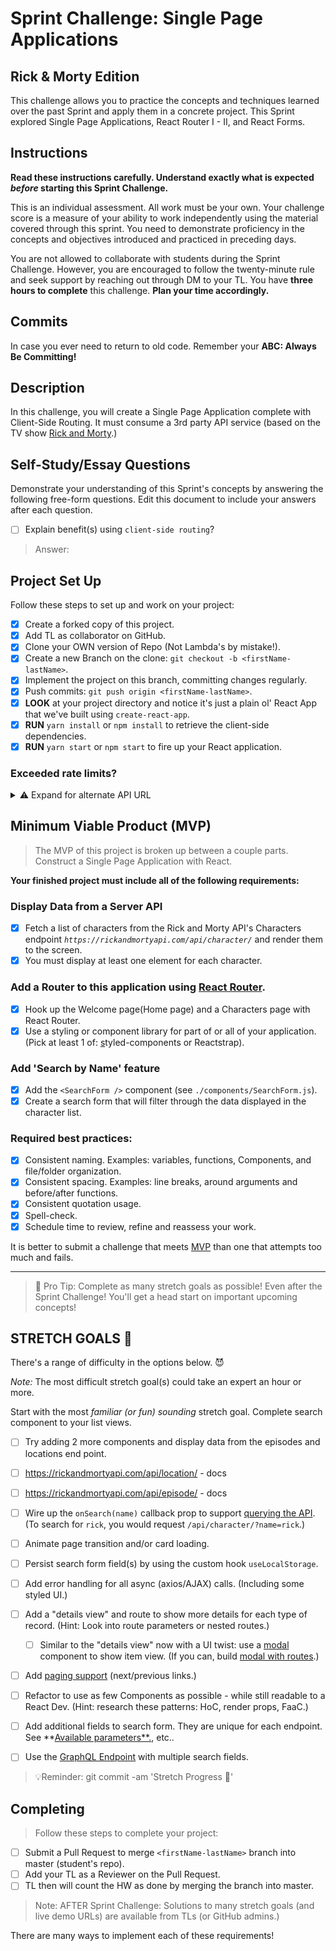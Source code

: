 # Sprint Challenge: Single Page Applications

## Rick & Morty Edition

This challenge allows you to practice the concepts and techniques learned over the past Sprint and apply them in a concrete project. This Sprint explored Single Page Applications, React Router I - II, and React Forms.

## Instructions

**Read these instructions carefully. Understand exactly what is expected *before* starting this Sprint Challenge.**

This is an individual assessment. All work must be your own. Your challenge score is a measure of your ability to work independently using the material covered through this sprint. You need to demonstrate proficiency in the concepts and objectives introduced and practiced in preceding days.

You are not allowed to collaborate with students during the Sprint Challenge. However, you are encouraged to follow the twenty-minute rule and seek support by reaching out through DM to your TL.
You have **three hours to complete** this challenge. **Plan your time accordingly.**

## Commits

In case you ever need to return to old code. Remember your **ABC: Always Be Committing!**

## Description

In this challenge, you will create a Single Page Application complete with Client-Side Routing. It must consume a 3rd party API service (based on the TV show [Rick and Morty](https://rickandmortyapi.com/documentation).)

## Self-Study/Essay Questions

Demonstrate your understanding of this Sprint's concepts by answering the following free-form questions. Edit this document to include your answers after each question.

-   [ ]  Explain benefit(s) using `client-side routing`?

> Answer:

## Project Set Up

Follow these steps to set up and work on your project:

-   [x]  Create a forked copy of this project.
-   [x]  Add TL as collaborator on GitHub.
-   [x]  Clone your OWN version of Repo (Not Lambda's by mistake!).
-   [x]  Create a new Branch on the clone: `git checkout -b <firstName-lastName>`.
-   [x]  Implement the project on this branch, committing changes regularly.
-   [x]  Push commits: `git push origin <firstName-lastName>`.
-   [x]  **LOOK** at your project directory and notice it's just a plain ol' React App that we've built using `create-react-app`.
-   [x]  **RUN** `yarn install` or `npm install` to retrieve the client-side dependencies.
-   [x]  **RUN** `yarn start` or `npm start` to fire up your React application.

### Exceeded rate limits?

<details>
<summary>⚠️ Expand for alternate API URL</summary>

If the [main API service](https://rickandmortyapi.com/documentation) goes down, or you exceed rate limits, try the following URL:

**[Backup URL:](https://rick-api.herokuapp.com/api/)** `https://rick-api.herokuapp.com/api/`

You can still be locked out - watch your [chrome devtools' network panel](https://developers.google.com/web/tools/chrome-devtools/network/reference) to make sure you aren't making too many requests.
</details>

## Minimum Viable Product (MVP)

> The MVP of this project is broken up between a couple parts.
Construct a Single Page Application with React.

**Your finished project must include all of the following requirements:**

### Display Data from a Server API

-   [x]  Fetch a list of characters from the Rick and Morty API's Characters endpoint *`https://rickandmortyapi.com/api/character/`* and render them to the screen.
-   [x]  You must display at least one element for each character.

### Add a Router to this application using [React Router](https://reacttraining.com/react-router/web/guides/quick-start).

-   [x]  Hook up the Welcome page(Home page) and a Characters page with React Router.
-   [x]  Use a styling or component library for part of or all of your application. (Pick at least 1 of: [s](https://react-bootstrap.github.io/)tyled-components or Reactstrap).

### Add 'Search by Name' feature

-   [x]  Add the `<SearchForm />` component (see `./components/SearchForm.js`).
-   [x]  Create a search form that will filter through the data displayed in the character list.

### **Required best practices:**

-   [x]  Consistent naming. Examples: variables, functions, Components, and file/folder organization.
-   [x]  Consistent spacing. Examples: line breaks, around arguments and before/after functions.
-   [x]  Consistent quotation usage.
-   [x]  Spell-check.
-   [x]  Schedule time to review, refine and reassess your work.

It is better to submit a challenge that meets [MVP](https://en.wikipedia.org/wiki/Minimum_viable_product) than one that attempts too much and fails.

---

> 🚀 Pro Tip: Complete as many stretch goals as possible! Even after the Sprint Challenge! You'll get a head start on important upcoming concepts!

## STRETCH GOALS 💪

There's a range of difficulty in the options below. 😈

*Note:* The most difficult stretch goal(s) could take an expert an hour or more.

Start with the most *familiar (or fun) sounding* stretch goal.
Complete search component to your list views.

-   [ ] Try adding 2 more components and display data from the episodes and locations end point.
-   [ ] https://rickandmortyapi.com/api/location/ - docs
-   [ ] https://rickandmortyapi.com/api/episode/ - docs

-   [ ]  Wire up the `onSearch(name)` callback prop to support [querying the API](https://rickandmortyapi.com/documentation/#filter-characters). (To search for `rick`, you would request `/api/character/?name=rick`.)
-   [ ]  Animate page transition and/or card loading.
-   [ ]  Persist search form field(s) by using the custom hook `useLocalStorage`.
-   [ ]  Add error handling for all async (axios/AJAX) calls. (Including some styled UI.)
-   [ ]  Add a "details view" and route to show more details for each type of record. (Hint: Look into route parameters or nested routes.)
    -   [ ]  Similar to the "details view" now with a UI twist: use a [modal](https://react.semantic-ui.com/modules/modal/#variations-size) component to show item view. (If you can, build [modal with routes](https://codesandbox.io/s/react-router-modal-gallery-classes-example-z98l5).)
-   [ ]  Add [paging support](https://react.semantic-ui.com/addons/pagination/#types-pagination) (next/previous links.)
-   [ ]  Refactor to use as few Components as possible - while still readable to a React Dev. (Hint: research these patterns: HoC, render props, FaaC.)
-   [ ]  Add additional fields to search form. They are unique for each endpoint. See **[Available parameters**.](https://rickandmortyapi.com/documentation/#filter-characters), etc..
-   [ ]  Use the [GraphQL Endpoint](https://rickandmortyapi.com/documentation/#graphql) with multiple search fields.

> 💡Reminder: git commit -am 'Stretch Progress 💪'

## Completing

> Follow these steps to complete your project:

-   [ ]  Submit a Pull Request to merge `<firstName-lastName>` branch into master (student's repo).
-   [ ]  Add your TL as a Reviewer on the Pull Request.
-   [ ]  TL then will count the HW as done by merging the branch into master.

<!-- TLs: NOTE: use resources to coach, or share over zoom - avoid sharing entire solution folder. Share preview links if available. -->

> Note: AFTER Sprint Challenge: Solutions to many stretch goals (and live demo URLs) are available from TLs (or GitHub admins.)

There are many ways to implement each of these requirements!
